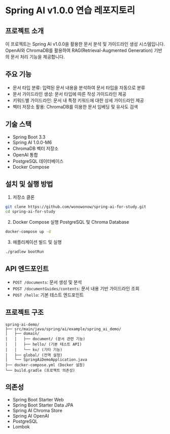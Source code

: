 # Spring AI v1.0.0 연습 레포지토리

## 프로젝트 소개
이 프로젝트는 Spring AI v1.0.0을 활용한 문서 분석 및 가이드라인 생성 시스템입니다. OpenAI와 ChromaDB를 활용하여 RAG(Retrieval-Augmented Generation) 기반의 문서 처리 기능을 제공합니다.

## 주요 기능
- 문서 타입 분류: 입력된 문서 내용을 분석하여 문서 타입을 자동으로 분류
- 문서 가이드라인 생성: 문서 타입에 따른 작성 가이드라인 제공
- 키워드별 가이드라인: 문서 내 특정 키워드에 대한 상세 가이드라인 제공
- 벡터 저장소 활용: ChromaDB를 이용한 문서 임베딩 및 유사도 검색

## 기술 스택
- Spring Boot 3.3
- Spring AI 1.0.0-M6
- ChromaDB 벡터 저장소
- OpenAI 통합
- PostgreSQL 데이터베이스
- Docker Compose

## 설치 및 실행 방법
1. 저장소 클론
```bash
git clone https://github.com/wonowonow/spring-ai-for-study.git
cd spring-ai-for-study
```

2. Docker Compose 실행 PostgreSQL 및 Chroma Database
```bash
docker-compose up -d
```

3. 애플리케이션 빌드 및 실행
```bash
./gradlew bootRun
```

## API 엔드포인트
- `POST /documents`: 문서 생성 및 분석
- `POST /documentGuides/contents`: 문서 내용 기반 가이드라인 조회
- `POST /hello`: 기본 테스트 엔드포인트

## 프로젝트 구조
```
spring-ai-demo/
├── src/main/java/spring/ai/example/spring_ai_demo/
│   ├── domain/
│   │   ├── document/ (문서 관련 기능)
│   │   ├── hello/ (기본 테스트 API)
│   │   └── kv/ (기타 기능)
│   ├── global/ (전역 설정)
│   └── SpringAiDemoApplication.java
├── docker-compose.yml (Docker 설정)
└── build.gradle (프로젝트 의존성)
```

## 의존성
- Spring Boot Starter Web
- Spring Boot Starter Data JPA
- Spring AI Chroma Store
- Spring AI OpenAI
- PostgreSQL
- Lombok

